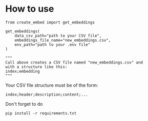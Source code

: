 # How to use
```
from create_embed import get_embeddings

get_embeddings(
    data_csv_path="path to your CSV file",
    embeddings_file_name="new_embeddings.csv",
    env_path="path to your .env file"
)

"""
Call above creates a CSV file named "new_embeddings.csv" and 
with a structure like this:
index;embedding
"""
```

Your CSV file structure must be of the form:

`index;header;description;content;...`

Don't forget to do

`pip install -r requirements.txt`
